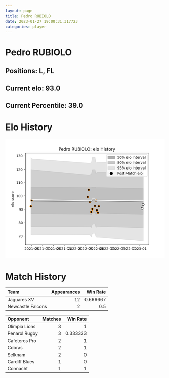 ```yaml
---  
layout: page  
title: Pedro RUBIOLO  
date: 2023-01-27 19:00:31.317723  
categories: player  
---
```

# Pedro RUBIOLO

## Positions: L, FL

## Current elo: 93.0

## Current Percentile: 39.0

# Elo History


![elo history](history_PedroRUBIOLO.png)
# Match History


| Team              |   Appearances |   Win Rate |
|:------------------|--------------:|-----------:|
| Jaguares XV       |            12 |   0.666667 |
| Newcastle Falcons |             2 |   0.5      |

| Opponent      |   Matches |   Win Rate |
|:--------------|----------:|-----------:|
| Olimpia Lions |         3 |   1        |
| Penarol Rugby |         3 |   0.333333 |
| Cafeteros Pro |         2 |   1        |
| Cobras        |         2 |   1        |
| Selknam       |         2 |   0        |
| Cardiff Blues |         1 |   0        |
| Connacht      |         1 |   1        |